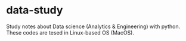 # data-study

Study notes about Data science (Analytics & Engineering) with python.   
These codes are tesed in Linux-based OS (MacOS).
